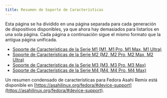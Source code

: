 ```yaml
---
title: Resumen de Soporte de Características
---
```


Esta página se ha dividido en una página separada para cada generación de dispositivos disponibles, ya que ahora hay demasiados para listarlos en una sola
página. Cada página a continuación sigue el mismo formato que la antigua página unificada.

- [Soporte de Características de la Serie M1 (M1, M1 Pro, M1 Max, M1 Ultra)](m1.md)
- [Soporte de Características de la Serie M2 (M2, M2 Pro, M2 Max, M2 Ultra)](m2.md)
- [Soporte de Características de la Serie M3 (M3, M3 Pro, M3 Max)](m3.md)
- [Soporte de Características de la Serie M4 (M4, M4 Pro, M4 Max)](m4.md)

Un resumen condensado de características para Fedora Asahi Remix está disponible en [https://asahilinux.org/fedora/#device-support](https://asahilinux.org/fedora/#device-support). 